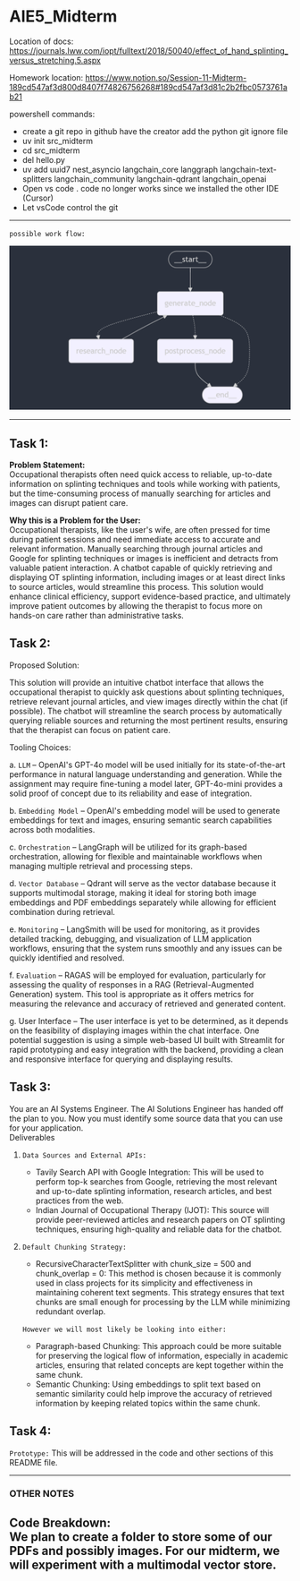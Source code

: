 # AIE5_Midterm

Location of docs:
https://journals.lww.com/iopt/fulltext/2018/50040/effect_of_hand_splinting_versus_stretching.5.aspx

Homework location:
https://www.notion.so/Session-11-Midterm-189cd547af3d800d8407f74826756268#189cd547af3d81c2b2fbc0573761ab21

powershell commands:
- create a git repo in github have the creator add the python git ignore file
- uv init src_midterm
- cd src_midterm
- del hello.py
- uv add uuid7 nest_asyncio langchain_core langgraph langchain-text-splitters langchain_community langchain-qdrant langchain_openai    
- Open vs code . code no longer works since we installed the other IDE (Cursor)
- Let vsCode control the git

---
`possible work flow:`

![Node Layout](node_layout.png)

---
## Task 1: 

**Problem Statement:**  
Occupational therapists often need quick access to reliable, up-to-date information on splinting techniques and tools while working with patients, but the time-consuming process of manually searching for articles and images can disrupt patient care.

**Why this is a Problem for the User:**  
Occupational therapists, like the user's wife, are often pressed for time during patient sessions and need immediate access to accurate and relevant information. Manually searching through journal articles and Google for splinting techniques or images is inefficient and detracts from valuable patient interaction. A chatbot capable of quickly retrieving and displaying OT splinting information, including images or at least direct links to source articles, would streamline this process. This solution would enhance clinical efficiency, support evidence-based practice, and ultimately improve patient outcomes by allowing the therapist to focus more on hands-on care rather than administrative tasks.

## Task 2:
Proposed Solution:

This solution will provide an intuitive chatbot interface that allows the occupational therapist to quickly ask questions about splinting techniques, retrieve relevant journal articles, and view images directly within the chat (if possible). The chatbot will streamline the search process by automatically querying reliable sources and returning the most pertinent results, ensuring that the therapist can focus on patient care.

Tooling Choices:

a. `LLM` – OpenAI's GPT-4o model will be used initially for its state-of-the-art performance in natural language understanding and generation. While the assignment may require fine-tuning a model later, GPT-4o-mini provides a solid proof of concept due to its reliability and ease of integration.

b. `Embedding Model` – OpenAI's embedding model will be used to generate embeddings for text and images, ensuring semantic search capabilities across both modalities.

c. `Orchestration` – LangGraph will be utilized for its graph-based orchestration, allowing for flexible and maintainable workflows when managing multiple retrieval and processing steps.

d. `Vector Database` – Qdrant will serve as the vector database because it supports multimodal storage, making it ideal for storing both image embeddings and PDF embeddings separately while allowing for efficient combination during retrieval.

e. `Monitoring` – LangSmith will be used for monitoring, as it provides detailed tracking, debugging, and visualization of LLM application workflows, ensuring that the system runs smoothly and any issues can be quickly identified and resolved.

f. `Evaluation` – RAGAS will be employed for evaluation, particularly for assessing the quality of responses in a RAG (Retrieval-Augmented Generation) system. This tool is appropriate as it offers metrics for measuring the relevance and accuracy of retrieved and generated content.

g. User Interface – The user interface is yet to be determined, as it depends on the feasibility of displaying images within the chat interface. One potential suggestion is using a simple web-based UI built with Streamlit for rapid prototyping and easy integration with the backend, providing a clean and responsive interface for querying and displaying results.

## Task 3:
You are an AI Systems Engineer.  The AI Solutions Engineer has handed off the plan to you.  Now you must identify some source data that you can use for your application.  
Deliverables

1. `Data Sources and External APIs:`

    - Tavily Search API with Google Integration: This will be used to perform top-k searches from Google, retrieving the most relevant and up-to-date splinting information, research articles, and best practices from the web.
    - Indian Journal of Occupational Therapy (IJOT): This source will provide peer-reviewed articles and research papers on OT splinting techniques, ensuring high-quality and reliable data for the chatbot.

2. `Default Chunking Strategy:` 
    - RecursiveCharacterTextSplitter with chunk_size = 500 and chunk_overlap = 0: This method is chosen because it is commonly used in class projects for its simplicity and effectiveness in maintaining coherent text segments. This strategy ensures that text chunks are small enough for processing by the LLM while minimizing redundant overlap.  
    
    `However we will most likely be looking into either:`
    - Paragraph-based Chunking: This approach could be more suitable for preserving the logical flow of information, especially in academic articles, ensuring that related concepts are kept together within the same chunk.
    - Semantic Chunking: Using embeddings to split text based on semantic similarity could help improve the accuracy of retrieved information by keeping related topics within the same chunk.


## Task 4: 

`Prototype:` This will be addressed in the code and other sections of this README file.


---
### OTHER NOTES

Code Breakdown:  
We plan to create a folder to store some of our PDFs and possibly images. For our midterm, we will experiment with a multimodal vector store.
---